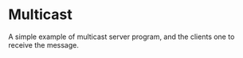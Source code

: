 # Multicast
A simple example of multicast server program, and the clients one to receive the message.
